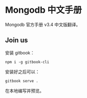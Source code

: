 # Mongodb 中文手册

Mongodb 官方手册 v3.4 中文版翻译。

## Join us

安装 gitbook：

```
npm i -g gitbook-cli
```

安装好之后可以：

```
gitbook serve .
```

在本地编写并预览。

